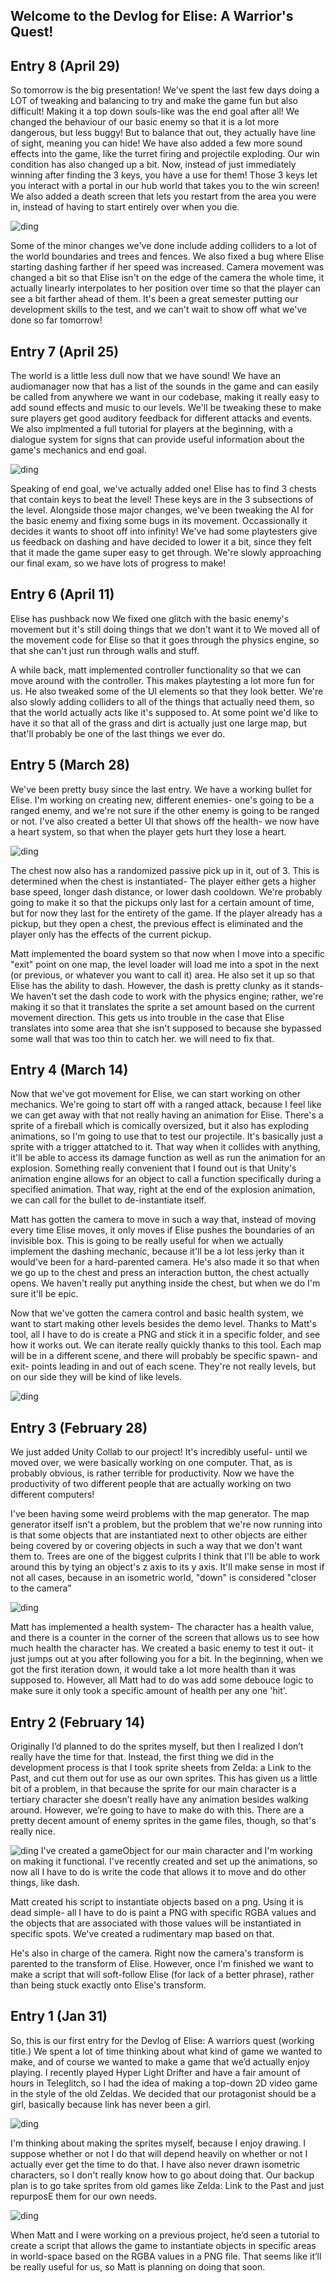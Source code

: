 ## Welcome to the Devlog for Elise: A Warrior's Quest!

## Entry 8 (April 29)
So tomorrow is the big presentation! We've spent the last few days doing a LOT of tweaking and balancing to try and make the game fun but also difficult! Making it a top down souls-like was the end goal after all! We changed the behaviour of our basic enemy so that it is a lot more dangerous, but less buggy! But to balance that out, they actually have line of sight, meaning you can hide! We have also added a few more sound effects into the game, like the turret firing and projectile exploding. Our win condition has also changed up a bit. Now, instead of just immediately winning after finding the 3 keys, you have a use for them! Those 3 keys let you interact with a portal in our hub world that takes you to the win screen! We also added a death screen that lets you restart from the area you were in, instead of having to start entirely over when you die. 

![ding](https://yashbhosale.github.io/yashandmattareawesome/images/LERP.PNG)

Some of the minor changes we've done include adding colliders to a lot of the world boundaries and trees and fences. We also fixed a bug where Elise starting dashing farther if her speed was increased. Camera movement was changed a bit so that Elise isn't on the edge of the camera the whole time, it actually linearly interpolates to her position over time so that the player can see a bit farther ahead of them. It's been a great semester putting our development skills to the test, and we can't wait to show off what we've done so far tomorrow! 

## Entry 7 (April 25)
The world is a little less dull now that we have sound! We have an audiomanager now that has a list of the sounds in the game and can easily be called from anywhere we want in our codebase, making it really easy to add sound effects and music to our levels. 
We'll be tweaking these to make sure players get good auditory feedback for different attacks and events. We also implmented a full tutorial for players at the beginning, with a dialogue system for signs that can provide useful information about the game's mechanics and end goal.

![ding](https://yashbhosale.github.io/yashandmattareawesome/images/PORTAL.PNG)

Speaking of end goal, we've actually added one! Elise has to find 3 chests that contain keys to beat the level! These keys are in the 3 subsections of the level. Alongside those major changes, we've been tweaking the AI for the basic enemy and fixing some bugs in its movement. Occassionally it decides it wants to shoot off into infinity! We've had some playtesters give us feedback on dashing and have decided to lower it a bit, since they felt that it made the game super easy to get through. We're slowly approaching our final exam, so we have lots of progress to make! 

## Entry 6 (April 11)
Elise has pushback now We fixed one glitch with the basic enemy's movement but it's still doing things 
that we don't want it to We moved all of the movement code for Elise so that it goes through the physics 
engine, so that she can't just run through walls and stuff.

A while back, matt implemented controller functionality so that we can move around with the controller. This 
makes playtesting a lot more fun for us. He also tweaked some of the UI elements so that they look better.
We're also slowly adding colliders to all of the things that actually need them, so that the world actually
acts like it's supposed to. At some point we'd like to have it so that all of the grass and dirt is 
actually just one large map, but that'll probably be one of the last things we ever do. 

## Entry 5 (March 28)
We've been pretty busy since the last entry. We have a working bullet for Elise. I'm working on creating new, 
different enemies- one's going to be a ranged enemy, and we're not sure if the other enemy is going to be 
ranged or not. I've also created a better UI that shows off the health- we now have a heart system, so that
when the player gets hurt they lose a heart. 

![ding](https://yashbhosale.github.io/yashandmattareawesome/images/turret.png)

The chest now also has a randomized passive pick up in it, out of 3. This is determined when the chest is
instantiated- The player either gets a higher base speed, longer dash distance, or lower dash cooldown. 
We're probably going to make it so that the pickups only last for a certain amount of time, but for now
they last for the entirety of the game. If the player already has a pickup, but they open a chest, the
previous effect is eliminated and the player only has the effects of the current pickup.

Matt implemented the board system so that now when I move into a specific "exit" point on one map, the 
level loader will load me into a spot in the next (or previous, or whatever you want to call it) area. 
He also set it up so that Elise has the ability to dash. However, the dash is pretty clunky as it stands-
We haven't set the dash code to work with the physics engine; rather, we're making it so that it translates the 
sprite a set amount based on the current movement direction. This gets us into trouble in the case that 
Elise translates into some area that she isn't supposed to because she bypassed some wall that was too thin
to catch her. we will need to fix that. 

## Entry 4 (March 14)
Now that we've got movement for Elise, we can start working on other mechanics. We're going to start off with a ranged attack,
because I feel like we can get away with that not really having an animation for Elise. There's a sprite of a fireball which is 
comically oversized, but it also has exploding animations, so I'm going to use that to test our projectile. It's basically just
a sprite with a trigger attatched to it. That way when it collides with anything, it'll be able to access its damage function as well
as run the animation for an explosion. Something really convenient that I found out is that Unity's animation engine allows for 
an object to call a function specifically during a specified animation. That way, right at the end of the explosion animation, 
we can call for the bullet to de-instantiate itself.

Matt has gotten the camera to move in such a way that, instead of moving every time Elise moves, it only moves if Elise pushes the 
boundaries of an invisible box. This is going to be really useful for when we actually implement the dashing mechanic, because it'll
be a lot less jerky than it would've been for a hard-parented camera. He's also made it so that when we go up to the chest and press
an interaction button, the chest actually opens. We haven't really put anything inside the chest, but when we do I'm sure it'll be 
epic. 

Now that we've gotten the camera control and basic health system, we want to start making other levels besides 
the demo level. Thanks to Matt's tool, all I have to do is create a PNG and stick it in a specific folder, and
see how it works out. We can iterate really quickly thanks to this tool. Each map will be in a different scene,
and there will probably be specific spawn- and exit- points leading in and out of each scene. They're not really
levels, but on our side they will be kind of like levels.

![ding](https://yashbhosale.github.io/yashandmattareawesome/images/area5.png)

## Entry 3 (February 28)
We just added Unity Collab to our project! It's incredibly useful- until we moved over, we were basically working
on one computer. That, as is probably obvious, is rather terrible for productivity. Now we have the productivity
of two different people that are actually working on two different computers!

I've been having some weird problems with the map generator. The map generator itself isn't a problem, but the
problem that we're now running into is that some objects that are instantiated next to other objects are either
being covered by or covering objects in such a way that we don't want them to. Trees are one of the biggest culprits
I think that I'll be able to work around this by tying an object's z axis to its y axis. It'll make sense in most 
if not all cases, because in an isometric world, "down" is considered "closer to the camera"


![ding](https://yashbhosale.github.io/yashandmattareawesome/images/Trees.png)

Matt has implemented a health system- The character has a health value, and there is a counter in the corner of 
the screen that allows us to see how much health the character has. We created a basic enemy to test it out- it just
jumps out at you after following you for a bit. In the beginning, when we got the first iteration down, it would take
a lot more health than it was supposed to. However, all Matt had to do was add some debouce logic to make sure it only
took a specific amount of health per any one 'hit'.



## Entry 2 (February 14)
Originally I’d planned to do the sprites myself, but then I realized I don’t really have the time for that. 
Instead, the first thing we did in the development process is that I took sprite sheets from Zelda: a Link to 
the Past, and cut them out for use as our own sprites. This has given us a little bit of a problem, in that 
because the sprite for our main character is a tertiary character she doesn’t really have any animation 
besides walking around. However, we’re going to have to make do with this. There are a pretty decent amount of
enemy sprites in the game files, though, so that's really nice.

![ding](https://yashbhosale.github.io/yashandmattareawesome/images/someNPCs.png)
I've created a gameObject for our main character and I'm working on making it functional. I've recently created and
set up the animations, so now all I have to do is write the code that allows it to move and do other things, like dash.


Matt created his script to instantiate objects based on a png. Using it is dead simple- all I have to do is
paint a PNG with specific RGBA values and the objects that are associated with those values will be instantiated
in specific spots. We've created a rudimentary map based on that.

He's also in charge of the camera. Right now the camera's transform is parented to the transform of Elise. However,
once I'm finished we want to make a script that will soft-follow Elise (for lack of a better phrase), rather than
being stuck exactly onto Elise's transform. 


## Entry 1 (Jan 31)
So, this is our first entry for the Devlog of Elise: A warriors quest (working title.) We spent a lot of time 
thinking about what kind of game we wanted to make, and of course we wanted to make a game that we’d actually 
enjoy playing. I recently played Hyper Light Drifter and have a fair amount of hours in Teleglitch, so I had 
the idea of making a top-down 2D video game in the style of the old Zeldas. We decided that our protagonist 
should be a girl, basically because link has never been a girl.

![ding](https://yashbhosale.github.io/yashandmattareawesome/images/woofwoof.png)


I'm thinking about making the sprites myself, because I enjoy drawing. I suppose whether or not I do that will depend heavily on
whether or not I actually ever get the time to do that. I have also never drawn isometric characters, so I don't
really know how to go about doing that. Our backup plan is to go take sprites from old games like Zelda: Link to the Past and
just repurposE them for our own needs.


![ding](https://yashbhosale.github.io/yashandmattareawesome/images/screenshot.png)

When Matt and I were working on a previous project, he’d seen a tutorial to create a script that allows the
game to instantiate objects in specific areas in world-space based on the RGBA values in a PNG file. That
seems like it’ll be really useful for us, so Matt is planning on doing that soon.
